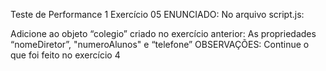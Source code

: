 Teste de Performance 1
Exercício 05
ENUNCIADO:
No arquivo script.js:

Adicione ao objeto “colegio” criado no exercício anterior:
As propriedades “nomeDiretor”, "numeroAlunos" e “telefone”
OBSERVAÇÕES:
Continue o que foi feito no exercício 4